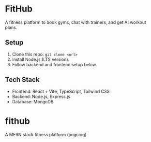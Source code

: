 # FitHub
A fitness platform to book gyms, chat with trainers, and get AI workout plans.

## Setup
1. Clone this repo: `git clone <url>`
2. Install Node.js (LTS version).
3. Follow backend and frontend setup below.

## Tech Stack
- Frontend: React + Vite, TypeScript, Tailwind CSS
- Backend: Node.js, Express.js
- Database: MongoDB
# fithub
A MERN stack fitness platform (ongoing)

